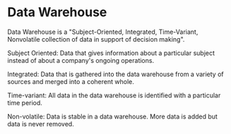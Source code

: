 # Data Warehouse
Data Warehouse is a "Subject-Oriented, Integrated, Time-Variant, Nonvolatile collection of data in support of decision making".

Subject Oriented: 
Data that gives information about a particular subject instead of about a company's ongoing operations. 

Integrated: Data that is gathered into the data warehouse from a variety of sources and merged into a coherent whole. 

Time-variant: 
All data in the data warehouse is identified with a particular time period. 

Non-volatile: Data is stable in a data warehouse. More data is added but data is never removed.
<!--stackedit_data:
eyJoaXN0b3J5IjpbLTE2MDU2NDM0OTMsNzMwOTk4MTE2XX0=
-->